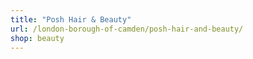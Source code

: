 ```yaml
---
title: "Posh Hair & Beauty"
url: /london-borough-of-camden/posh-hair-and-beauty/
shop: beauty
---
```

